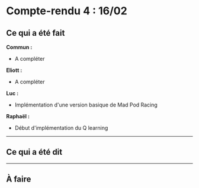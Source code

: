 # Compte-rendu 4 : 16/02

## Ce qui a été fait

**Commun :**
- A compléter

**Eliott :**
- A compléter

**Luc :**
- Implémentation d'une version basique de Mad Pod Racing

**Raphaël :**
- Début d'implémentation du Q learning

---

## Ce qui a été dit


---

## À faire



